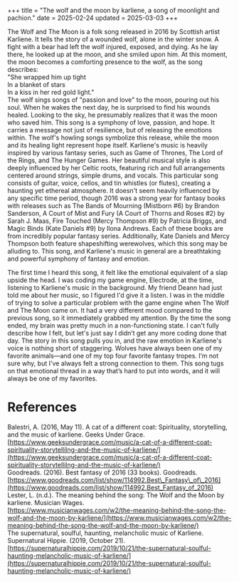 +++
title = "The wolf and the moon by karliene, a song of moonlight and pachion."
date = 2025-02-24
updated = 2025-03-03
+++

The Wolf and The Moon is a folk song released in 2016 by Scottish artist Karliene. It tells the story of a wounded wolf, alone in the winter snow. A fight with a bear had left the wolf injured, exposed, and dying. As he lay there, he looked up at the moon, and she smiled upon him. At this moment, the moon becomes a comforting presence to the wolf, as the song describes:  
"She wrapped him up tight  
In a blanket of stars  
In a kiss in her red gold light."  
The wolf sings songs of "passion and love" to the moon, pouring out his soul. When he wakes the next day, he is surprised to find his wounds healed. Looking to the sky, he presumably realizes that it was the moon who saved him. This song is a symphony of love, passion, and hope. It carries a message not just of resilience, but of releasing the emotions within. The wolf's howling songs symbolize this release, while the moon and its healing light represent hope itself. Karliene's music is heavily inspired by various fantasy series, such as Game of Thrones, The Lord of the Rings, and The Hunger Games. Her beautiful musical style is also deeply influenced by her Celtic roots, featuring rich and full arrangements centered around strings, simple drums, and vocals. This particular song consists of guitar, voice, cellos, and tin whistles (or flutes), creating a haunting yet ethereal atmosphere. It doesn't seem heavily influenced by any specific time period, though 2016 was a strong year for fantasy books with releases such as The Bands of Mourning (Mistborn \#6) by Brandon Sanderson, A Court of Mist and Fury (A Court of Thorns and Roses \#2) by Sarah J. Maas, Fire Touched (Mercy Thompson \#9) by Patricia Briggs, and Magic Binds (Kate Daniels \#9) by Ilona Andrews. Each of these books  are from incredibly popular fantasy series. Additionally, Kate Daniels and Mercy Thompson both feature shapeshifting werewolves, which this song may be alluding to. This song, and Karliene's music in general are  a breathtaking and powerful symphony of fantasy and emotion.

The first time I heard this song, it felt like the emotional equivalent of a slap upside the head. I was coding my game engine, Electrode, at the time, listening to Karliene's music in the background. My friend Deann had just told me about her music, so I figured I'd give it a listen. I was in the middle of trying to solve a particular problem with the game engine when The Wolf and The Moon came on. It had a very different mood compared to the previous song, so it immediately grabbed my attention. By the time the song ended, my brain was pretty much in a non-functioning state. I can't fully describe how I felt, but let's just say I didn’t get any more coding done that day. The story in this song pulls you in, and the raw emotion in Karliene's voice is nothing short of staggering. Wolves have always been one of my favorite animals—and one of my top four favorite fantasy tropes. I’m not sure why, but I've always felt a strong connection to them. This song tugs on that emotional thread in a way that’s hard to put into words, and it will always be one of my favorites.

# References

Balestri, A. (2016, May 11). A cat of a different coat: Spirituality, storytelling, and the music of karliene. Geeks Under Grace.   
[https://www.geeksundergrace.com/music/a-cat-of-a-different-coat-spirituality-storytellilng-and-the-music-of-karliene/](https://www.geeksundergrace.com/music/a-cat-of-a-different-coat-spirituality-storytellilng-and-the-music-of-karliene/)  
Goodreads. (2016). Best fantasy of 2016 (33 books). Goodreads.   
[https://www.goodreads.com/list/show/114992.Best\_Fantasy\_of\_2016](https://www.goodreads.com/list/show/114992.Best_Fantasy_of_2016)   
Lester, L. (n.d.). The meaning behind the song: The Wolf and the Moon by karliene. Musician Wages.   
[https://www.musicianwages.com/w2/the-meaning-behind-the-song-the-wolf-and-the-moon-by-karliene/](https://www.musicianwages.com/w2/the-meaning-behind-the-song-the-wolf-and-the-moon-by-karliene/)  
The supernatural, soulful, haunting, melancholic music of Karliene. Supernatural Hippie. (2019, October 21).   
[https://supernaturalhippie.com/2019/10/21/the-supernatural-soulful-haunting-melancholic-music-of-karliene/](https://supernaturalhippie.com/2019/10/21/the-supernatural-soulful-haunting-melancholic-music-of-karliene/)  
